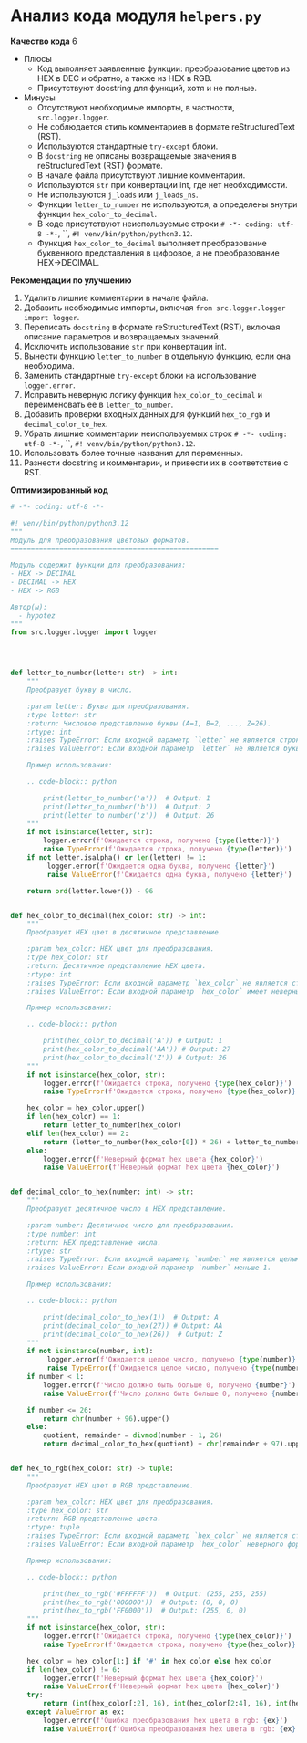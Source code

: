 # Анализ кода модуля `helpers.py`

**Качество кода**
6
-  Плюсы
    - Код выполняет заявленные функции: преобразование цветов из HEX в DEC и обратно, а также из HEX в RGB.
    - Присутствуют docstring для функций, хотя и не полные.
-  Минусы
    -  Отсутствуют необходимые импорты, в частности, `src.logger.logger`.
    -  Не соблюдается стиль комментариев в формате reStructuredText (RST).
    -  Используются стандартные `try-except` блоки.
    -  В `docstring` не описаны возвращаемые значения в reStructuredText (RST) формате.
    -  В начале файла присутствуют лишние комментарии.
    -  Используются `str` при конвертации int, где нет необходимости.
    -  Не используются `j_loads` или `j_loads_ns`.
    -  Функции `letter_to_number`  не используются, а определены внутри функции `hex_color_to_decimal`.
    -  В коде присутствуют неиспользуемые строки `# -*- coding: utf-8 -*-`, ``, `#! venv/bin/python/python3.12`.
    -  Функция `hex_color_to_decimal` выполняет преобразование буквенного представления в цифровое, а не преобразование HEX->DECIMAL.

**Рекомендации по улучшению**
1.  Удалить лишние комментарии в начале файла.
2.  Добавить необходимые импорты, включая `from src.logger.logger import logger`.
3.  Переписать `docstring` в формате reStructuredText (RST), включая описание параметров и возвращаемых значений.
4.  Исключить использование `str` при конвертации int.
5.  Вынести функцию `letter_to_number` в отдельную функцию, если она необходима.
6.  Заменить стандартные `try-except` блоки на использование `logger.error`.
7.  Исправить неверную логику функции `hex_color_to_decimal` и переименовать ее в `letter_to_number`.
8.  Добавить проверки входных данных для функций `hex_to_rgb` и `decimal_color_to_hex`.
9.  Убрать лишние комментарии неиспользуемых строк `# -*- coding: utf-8 -*-`, ``, `#! venv/bin/python/python3.12`.
10.  Использовать более точные названия для переменных.
11.  Разнести docstring и комментарии, и привести их в соответствие с RST.

**Оптимизированный код**
```python
# -*- coding: utf-8 -*-

#! venv/bin/python/python3.12
"""
Модуль для преобразования цветовых форматов.
===================================================

Модуль содержит функции для преобразования:
- HEX -> DECIMAL
- DECIMAL -> HEX
- HEX -> RGB

Автор(ы):
  - hypotez
"""
from src.logger.logger import logger




def letter_to_number(letter: str) -> int:
    """
    Преобразует букву в число.

    :param letter: Буква для преобразования.
    :type letter: str
    :return: Числовое представление буквы (A=1, B=2, ..., Z=26).
    :rtype: int
    :raises TypeError: Если входной параметр `letter` не является строкой.
    :raises ValueError: Если входной параметр `letter` не является буквой.

    Пример использования:

    .. code-block:: python

        print(letter_to_number('a'))  # Output: 1
        print(letter_to_number('b'))  # Output: 2
        print(letter_to_number('z'))  # Output: 26
    """
    if not isinstance(letter, str):
        logger.error(f'Ожидается строка, получено {type(letter)}')
        raise TypeError(f'Ожидается строка, получено {type(letter)}')
    if not letter.isalpha() or len(letter) != 1:
         logger.error(f'Ожидается одна буква, получено {letter}')
         raise ValueError(f'Ожидается одна буква, получено {letter}')

    return ord(letter.lower()) - 96


def hex_color_to_decimal(hex_color: str) -> int:
    """
    Преобразует HEX цвет в десятичное представление.

    :param hex_color: HEX цвет для преобразования.
    :type hex_color: str
    :return: Десятичное представление HEX цвета.
    :rtype: int
    :raises TypeError: Если входной параметр `hex_color` не является строкой.
    :raises ValueError: Если входной параметр `hex_color` имеет неверный формат.

    Пример использования:

    .. code-block:: python

        print(hex_color_to_decimal('A')) # Output: 1
        print(hex_color_to_decimal('AA')) # Output: 27
        print(hex_color_to_decimal('Z')) # Output: 26
    """
    if not isinstance(hex_color, str):
        logger.error(f'Ожидается строка, получено {type(hex_color)}')
        raise TypeError(f'Ожидается строка, получено {type(hex_color)}')

    hex_color = hex_color.upper()
    if len(hex_color) == 1:
        return letter_to_number(hex_color)
    elif len(hex_color) == 2:
        return (letter_to_number(hex_color[0]) * 26) + letter_to_number(hex_color[1])
    else:
        logger.error(f'Неверный формат hex цвета {hex_color}')
        raise ValueError(f'Неверный формат hex цвета {hex_color}')


def decimal_color_to_hex(number: int) -> str:
    """
    Преобразует десятичное число в HEX представление.

    :param number: Десятичное число для преобразования.
    :type number: int
    :return: HEX представление числа.
    :rtype: str
    :raises TypeError: Если входной параметр `number` не является целым числом.
    :raises ValueError: Если входной параметр `number` меньше 1.

    Пример использования:

    .. code-block:: python

        print(decimal_color_to_hex(1))  # Output: A
        print(decimal_color_to_hex(27)) # Output: AA
        print(decimal_color_to_hex(26))  # Output: Z
    """
    if not isinstance(number, int):
         logger.error(f'Ожидается целое число, получено {type(number)}')
         raise TypeError(f'Ожидается целое число, получено {type(number)}')
    if number < 1:
        logger.error(f'Число должно быть больше 0, получено {number}')
        raise ValueError(f'Число должно быть больше 0, получено {number}')

    if number <= 26:
        return chr(number + 96).upper()
    else:
        quotient, remainder = divmod(number - 1, 26)
        return decimal_color_to_hex(quotient) + chr(remainder + 97).upper()


def hex_to_rgb(hex_color: str) -> tuple:
    """
    Преобразует HEX цвет в RGB представление.

    :param hex_color: HEX цвет для преобразования.
    :type hex_color: str
    :return: RGB представление цвета.
    :rtype: tuple
    :raises TypeError: Если входной параметр `hex_color` не является строкой.
    :raises ValueError: Если входной параметр `hex_color` неверного формата.

    Пример использования:

    .. code-block:: python

        print(hex_to_rgb('#FFFFFF'))  # Output: (255, 255, 255)
        print(hex_to_rgb('000000'))  # Output: (0, 0, 0)
        print(hex_to_rgb('FF0000'))  # Output: (255, 0, 0)
    """
    if not isinstance(hex_color, str):
        logger.error(f'Ожидается строка, получено {type(hex_color)}')
        raise TypeError(f'Ожидается строка, получено {type(hex_color)}')

    hex_color = hex_color[1:] if '#' in hex_color else hex_color
    if len(hex_color) != 6:
        logger.error(f'Неверный формат hex цвета {hex_color}')
        raise ValueError(f'Неверный формат hex цвета {hex_color}')
    try:
        return (int(hex_color[:2], 16), int(hex_color[2:4], 16), int(hex_color[4:], 16))
    except ValueError as ex:
        logger.error(f'Ошибка преобразования hex цвета в rgb: {ex}')
        raise ValueError(f'Ошибка преобразования hex цвета в rgb: {ex}') from ex

```
